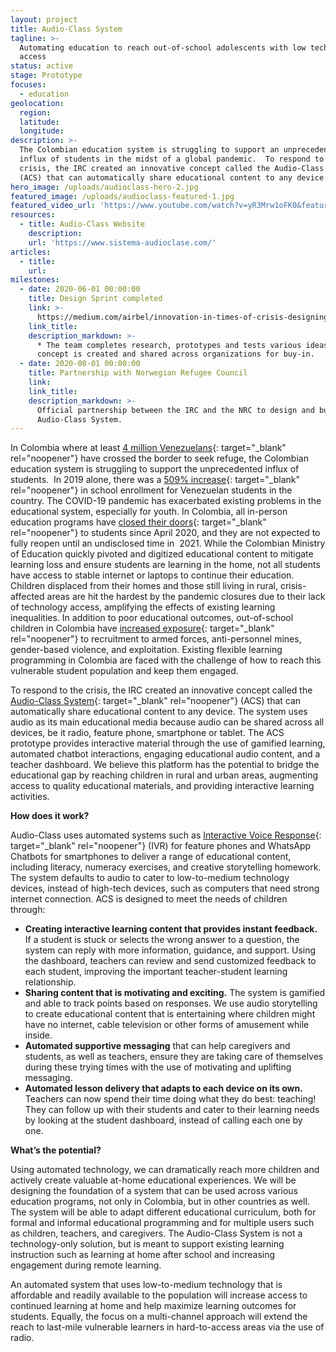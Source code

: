 ```yaml
---
layout: project
title: Audio-Class System
tagline: >-
  Automating education to reach out-of-school adolescents with low technology
  access
status: active
stage: Prototype
focuses:
  - education
geolocation:
  region:
  latitude:
  longitude:
description: >-
  The Colombian education system is struggling to support an unprecedented
  influx of students in the midst of a global pandemic.  To respond to the
  crisis, the IRC created an innovative concept called the Audio-Class System
  (ACS) that can automatically share educational content to any device.
hero_image: /uploads/audioclass-hero-2.jpg
featured_image: /uploads/audioclass-featured-1.jpg
featured_video_url: 'https://www.youtube.com/watch?v=yR3Mrw1oFK0&feature=youtu.be'
resources:
  - title: Audio-Class Website
    description:
    url: 'https://www.sistema-audioclase.com/'
articles:
  - title:
    url:
milestones:
  - date: 2020-06-01 00:00:00
    title: Design Sprint completed
    link: >-
      https://medium.com/airbel/innovation-in-times-of-crisis-designing-the-audioclass-system-cb0a0843c4f3
    link_title:
    description_markdown: >-
      * The team completes research, prototypes and tests various ideas. The ACS
      concept is created and shared across organizations for buy-in.
  - date: 2020-08-01 00:00:00
    title: Partnership with Norwegian Refugee Council
    link:
    link_title:
    description_markdown: >-
      Official partnership between the IRC and the NRC to design and build the
      Audio-Class System.
---
```


In Colombia where at least [4 million Venezuelans](https://www.unhcr.org/en-us/news/press/2019/6/5cfa2a4a4/refugees-migrants-venezuela-top-4-million-unhcr-iom.html){: target="_blank" rel="noopener"} have crossed the border to seek refuge, the Colombian education system is struggling to support the unprecedented influx of students.&nbsp; In 2019 alone, there was a [509% increase](http://www.oas.org/en/iachr/docs/annual/2019/docs/IA2019cap4BVE-en.docx){: target="_blank" rel="noopener"} in school enrollment for Venezuelan students in the country. The COVID-19 pandemic has exacerbated existing problems in the educational system, especially for youth. In Colombia, all in-person education programs have [closed their doors](https://en.unesco.org/covid19/educationresponse){: target="_blank" rel="noopener"} to students since April 2020, and they are not expected to fully reopen until an undisclosed time in&nbsp; 2021. While the Colombian Ministry of Education quickly pivoted and digitized educational content to mitigate learning loss and ensure students are learning in the home, not all students have access to stable internet or laptops to continue their education. Children displaced from their homes and those still living in rural, crisis-affected areas are hit the hardest by the pandemic closures due to their lack of technology access, amplifying the effects of existing learning inequalities. In addition to poor educational outcomes, out-of-school children in Colombia have [increased exposure](https://www.unicef.org/about/annualreport/files/Colombia_2018_COAR.pdf){: target="_blank" rel="noopener"} to recruitment to armed forces, anti-personnel mines, gender-based violence, and exploitation. Existing flexible learning programming in Colombia are faced with the challenge of how to reach this vulnerable student population and keep them engaged.&nbsp;

To respond to the crisis, the IRC created an innovative concept called the [Audio-Class System](https://www.sistema-audioclase.com/){: target="_blank" rel="noopener"} (ACS) that can automatically share educational content to any device. The system uses audio as its main educational media because audio can be shared across all devices, be it radio, feature phone, smartphone or tablet. The ACS prototype provides interactive material through the use of gamified learning, automated chatbot interactions, engaging educational audio content, and a teacher dashboard. We believe this platform has the potential to bridge the educational gap by reaching children in rural and urban areas, augmenting access to quality educational materials, and providing interactive learning activities.

**How does it work?*****&nbsp;***

Audio-Class uses automated systems such as [Interactive Voice Response](https://thenextweb.com/future-of-communications/2015/04/20/enhancing-customer-engagement-with-interactive-voice-response/#gref){: target="_blank" rel="noopener"} (IVR) for feature phones and WhatsApp Chatbots for smartphones to deliver a range of educational content, including literacy, numeracy exercises, and creative storytelling homework. The system defaults to audio to cater to low-to-medium technology devices, instead of high-tech devices, such as computers that need strong internet connection. ACS is designed to meet the needs of children through:&nbsp;

* **Creating interactive learning content that provides instant feedback.** If a student is stuck or selects the wrong answer to a question, the system can reply with more information, guidance, and support. Using the dashboard, teachers can review and send customized feedback to each student, improving the important teacher-student learning relationship.
* **Sharing content that is motivating and exciting.** The system is gamified and able to track points based on responses. We use audio storytelling to create educational content that is entertaining where children might have no internet, cable television or other forms of amusement while inside.&nbsp;
* **Automated supportive messaging** that can help caregivers and students, as well as teachers, ensure they are taking care of themselves during these trying times with the use of motivating and uplifting messaging.&nbsp;
* **Automated lesson delivery that adapts to each device on its own.** Teachers can now spend their time doing what they do best: teaching\! They can follow up with their students and cater to their learning needs by looking at the student dashboard, instead of calling each one by one.&nbsp;

**What’s the potential?**

Using automated technology, we can dramatically reach more children and actively create valuable at-home educational experiences. We will be designing the foundation of a system that can be used across various education programs, not only in Colombia, but in other countries as well. The system will be able to adapt different educational curriculum, both for formal and informal educational programming and for multiple users such as children, teachers, and caregivers. The Audio-Class System is not a technology-only solution, but is meant to support existing learning instruction such as learning at home after school and increasing engagement during remote learning.

An automated system that uses low-to-medium technology that is affordable and readily available to the population will increase access to continued learning at home and help maximize learning outcomes for students. Equally, the focus on a multi-channel approach will extend the reach to last-mile vulnerable learners in hard-to-access areas via the use of radio.
